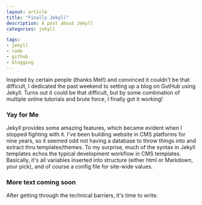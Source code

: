 ```yaml
---
layout: article
title: "Finally Jekyll"
description: A post about Jekyll
categories: jekyll

tags: 
- jekyll
- code
- github
- blogging
---
```


Inspired by certain people (thanks Mel!) and convinced it couldn't be that difficult, I dedicated the past weekend to setting up a blog on GutHub using Jekyll. Turns out it could be that difficult, but by some combination of multiple online tutorials and brute force, I finally got it working!

### Yay for Me

Jekyll provides some amazing features, which became evident when I stopped fighting with it. I've been building website in CMS platforms for nine years, so it seemed odd not having a database to throw things into and extract thru templates/themes. To my surprise, much of the syntax in Jekyll templates echos the typical development workflow in CMS templates. Basically, it's all variables inserted into structure (either html or Markdown, your pick), and of course a config file for site-wide values. 

### More text coming soon

After getting through the technical barriers, it's time to write.
